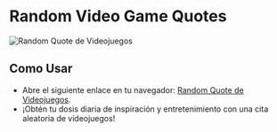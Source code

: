<h1>Random Video Game Quotes</h1>
<img src="https://lh3.googleusercontent.com/pw/AIL4fc_ROLHtUZvjAaHPJek5DF0OODXxluObW49jKbOxIL0yMJ0XX8bPWSR8NAxt3utTt9q07sdK1w86FlLTh-QHj5C1XBLPl2bs8Ky4wjiL4shgLIG33xsTJbUVOkDHU-sNgkkWanPJfxEY4cU9VPUVhB6Q6c-ad1DiMo8HDyIZ_A1g9ZAfpOv_2egzVeJJbU2a8oxcOBd5zkI5bvDSTkguKEH53wiQ0de_dQev4Ld46y8UgRfrVzxlvxUBORbU9t8hBB6TNCz-4Zo-2-_u4hKGYKE4FpNjuPkPqf6U4xQ_7fklbdILBaJyT8gcMtJKEcIiF58H_Muvdq91Mkv52mj5sxZalz8Xp-i5F-2FMD_Fs9dFfKaRKgv3_vwc1V1dpp8AZPcGX-A1WVrDSuml0yz0nmf3vKwZJREIqWTpXGqdR3_hMfrEmMebq0G3JBc_7rRbwpmBvhoaiDgqnhqOi0SIaOGzNnisXEdap35IY6iUEmUncUtShdKZCl6wdMuK3wf-3pyO-mCSgOH_R4htIunakM4rh1EbFiEb_gn6FkWxLQ_Q5Z_Ra605fZ7WnOfqdAyww6_pQ36J4Z_zFCWreLe8XXSmreiDE2ue2eW0Sno6XSYhBoM6Vb3B-XyBWXaotJq13JpfRL2ErrtlFzvxUobku9FSzIfrE8YXrFdL6OAqyMxf-eRz624nMhUl-HlWIejtvkl_eowXIpemMIT3FLSojs5smEfk1erS5w7Hv3wXcExi1EhFEkpa0z_5ZezwW9N_gJUT_ddGhXwajJ6x3hX5E6P0IeVrOfnDB2kAwYltKJ51UqfPkPWDDeZKfytYMAW6Mqkgvf1M3wWQ8-a57eEaapQ5bvxC-b3Ph3WhI3eSwOrdLKmVXj1T4IBxhyHFi8t4YNOoLH3qrQXzV8Pdl9ifyxo5iasQZWLh9mIetWlo_rOqY2ABZ_p2I_v1XGu_6UUayKgbdJwYJrVoVwRR8bwccbjiGqrt_Zk=w1868-h887-s-no?authuser=1" alt="Random Quote de Videojuegos">
<h2>Como Usar</h2>
<ul>
<li>Abre el siguiente enlace en tu navegador: <a href="prismatic-nougat-f60919.netlify.app">Random Quote de Videojuegos</a>.</li>
<li>¡Obtén tu dosis diaria de inspiración y entretenimiento con una cita aleatoria de videojuegos!</li>
</ul>

